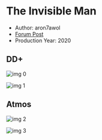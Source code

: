 # The Invisible Man

* Author: aron7awol
* [Forum Post](https://www.avsforum.com/threads/bass-eq-for-filtered-movies.2995212/post-59394214)
* Production Year: 2020

## DD+

![img 0](https://i.imgur.com/HvZ0LGE.jpg)

![img 1](https://i.imgur.com/soF1fk7.png)

## Atmos

![img 2](https://i.imgur.com/q53BwKw.jpg)

![img 3](https://i.imgur.com/JQwWUxJ.png)


